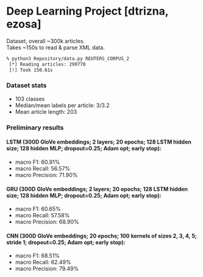 # Deep Learning Project [dtrizna, ezosa]

Dataset, overall ~300k articles.  
Takes ~150s to read & parse XML data.

```bash
% python3 Repository/data.py REUTERS_CORPUS_2
 [*] Reading articles: 299770
 [!] Took 150.61s
```

### Dataset stats
- 103 classes
- Median/mean labels per article: 3/3.2
- Mean article length: 203

### Preliminary results 

#### LSTM (300D GloVe embeddings; 2 layers; 20 epochs; 128 LSTM hidden size; 128 hidden MLP; dropout=0.25; Adam opt; early stop):
 - macro F1: 60.91%
 - macro Recall: 56.57%
 - macro Precision: 71.90%

#### GRU (300D GloVe embeddings; 2 layers; 20 epochs; 128 LSTM hidden size; 128 hidden MLP; dropout=0.25; Adam opt; early stop):
 - macro F1: 60.65%
 - macro Recall: 57.58%
 - macro Precision: 68.90%

#### CNN (300D GloVe embeddings; 20 epochs; 100 kernels of sizes 2, 3, 4, 5; stride 1; dropout=0.25; Adam opt; early stop):
 - macro F1: 68.51%
 - macro Recall: 62.49%
 - macro Precision: 79.49%
